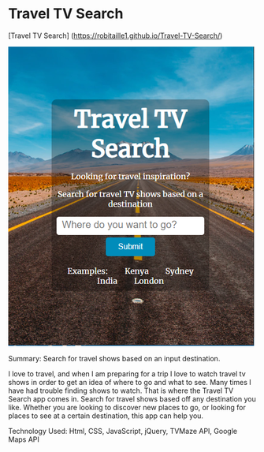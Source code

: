 # Travel TV Search

[Travel TV Search] (https://robitaille1.github.io/Travel-TV-Search/)


![Travel Tv Search Screenshot](screenshots/Home.png)

Summary:
Search for travel shows based on an input destination.

I love to travel, and when I am preparing for a trip I love to watch travel tv shows in order to get an idea of where to go and what to see. Many times I have had trouble finding shows to watch. That is where the Travel TV Search app comes in. Search for travel shows based off any destination you like. Whether you are looking to discover new places to go, or looking for places to see at a certain destination, this app can help you.

Technology Used:
Html, CSS, JavaScript, jQuery, TVMaze API, Google Maps API